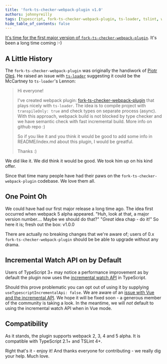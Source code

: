 ```yaml
---
title: 'fork-ts-checker-webpack-plugin v1.0'
authors: johnnyreilly
tags: [typescript, fork-ts-checker-webpack-plugin, ts-loader, tslint, webpack]
hide_table_of_contents: false
---
```


[It's time for the first major version of `fork-ts-checker-webpack-plugin`](https://github.com/Realytics/fork-ts-checker-webpack-plugin/releases/tag/v1.0.0). It's been a long time coming :-)

## A Little History

The `fork-ts-checker-webpack-plugin` was originally the handiwork of [Piotr Oleś](https://github.com/piotr-oles). He raised an issue with [`ts-loader`](https://github.com/TypeStrong/ts-loader/issues/537) suggesting it could be the McCartney to `ts-loader`'s Lennon:

> Hi everyone!
>
> I've created webpack plugin: [fork-ts-checker-webpack-plugin](https://github.com/Realytics/fork-ts-checker-webpack-plugin) that plays nicely with `ts-loader`. The idea is to compile project with `transpileOnly: true` and check types on separate process (async). With this approach, webpack build is not blocked by type checker and we have semantic check with fast incremental build. More info on github repo :)
>
> So if you like it and you think it would be good to add some info in README/index.md about this plugin, I would be greatful.
>
> Thanks :)

We did like it. We did think it would be good. We took him up on his kind offer.

Since that time many people have had their paws on the `fork-ts-checker-webpack-plugin` codebase. We love them all.

## One Point Oh

We could have had our first major release a long time ago. The idea first occurred when webpack 5 alpha appeared. "Huh, look at that, a major version number.... Maybe we should do that?" "_Great_ idea chap - do it!" So here it is; fresh out the box: v1.0.0

There are actually no breaking changes that we're aware of; users of 0.x `fork-ts-checker-webpack-plugin` should be be able to upgrade without any drama.

## Incremental Watch API on by Default

Users of TypeScript 3+ may notice a performance improvement as by default the plugin now uses the [incremental watch API](https://github.com/Microsoft/TypeScript/pull/20234) in TypeScript.

Should this prove problematic you can opt out of using it by supplying `useTypescriptIncrementalApi: false`. We are aware of an [issue with Vue and the incremental API](https://github.com/Realytics/fork-ts-checker-webpack-plugin/issues/219). We hope it will be fixed soon - a generous member of the community is taking a look. In the meantime, we will _not_ default to using the incremental watch API when in Vue mode.

## Compatibility

As it stands, the plugin supports webpack 2, 3, 4 and 5 alpha. It is compatible with TypeScript 2.1+ and TSLint 4+.

Right that's it - enjoy it! And thanks everyone for contributing - we really dig your help. Much love.
